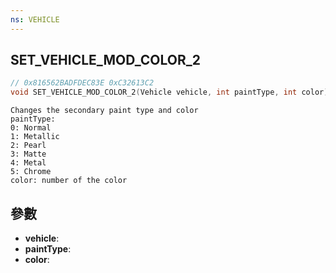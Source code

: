 ```yaml
---
ns: VEHICLE
---
```

## SET_VEHICLE_MOD_COLOR_2

```c
// 0x816562BADFDEC83E 0xC32613C2
void SET_VEHICLE_MOD_COLOR_2(Vehicle vehicle, int paintType, int color);
```

```
Changes the secondary paint type and color  
paintType:  
0: Normal  
1: Metallic  
2: Pearl  
3: Matte  
4: Metal  
5: Chrome  
color: number of the color  
```

## 參數
* **vehicle**: 
* **paintType**: 
* **color**: 

